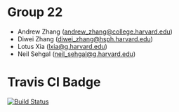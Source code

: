 # Group 22

- Andrew Zhang (andrew_zhang@college.harvard.edu)
- Diwei Zhang (diwei_zhang@hsph.harvard.edu)
- Lotus Xia (lxia@g.harvard.edu)
- Neil Sehgal (neil_sehgal@g.harvard.edu)

# Travis CI Badge

[![Build Status](https://app.travis-ci.com/cs107-DaLand/cs107-FinalProject.svg?branch=main)](https://app.travis-ci.com/cs107-DaLand/cs107-FinalProject)
